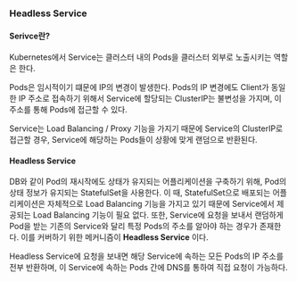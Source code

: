 ### Headless Service

#### Serivce란?

Kubernetes에서 Service는 클러스터 내의 Pods을 클러스터 외부로 노출시키는 역할은 한다. 

Pods은 임시적이기 떄문에 IP의 변경이 발생한다. Pods의 IP 변경에도 Client가 동일한 IP 주소로 접속하기 위해서 Service에 할당되는 ClusterIP는 불변성을 가지며, 이 주소를 통해 Pods에 접근할 수 있다.

Service는 Load Balancing / Proxy 기능을 가지기 때문에 Service의 ClusterIP로 접근할 경우, Service에 해당하는 Pods들이 상황에 맞게 랜덤으로 반환된다.



#### Headless Service

DB와 같이 Pod의 재시작에도 상태가 유지되는 어플리케이션을 구축하기 위해, Pod의 상태 정보가 유지되는 StatefulSet을 사용한다. 이 때, StatefulSet으로 배포되는 어플리케이션은 자체적으로 Load Balancing 기능을 가지고 있기 때문에 Service에서 제공되는 Load Balancing 기능이 필요 없다. 또한, Service에 요청을 보내서 랜덤하게 Pod을 받는 기존의 Service와 달리 특정 Pods의 주소를 알아야 하는 경우가 존재한다. 이를 커버하기 위한 메커니즘이 **Headless Service** 이다.

Headless Service에 요청을 보내면 해당 Service에 속하는 모든 Pods의 IP 주소를 전부 반환하며, 이 Service에 속하는 Pods 간에 DNS를 통하여 직접 요청이 가능하다.